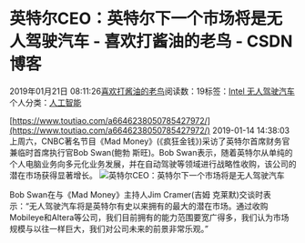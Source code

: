 
# 英特尔CEO：英特尔下一个市场将是无人驾驶汽车 - 喜欢打酱油的老鸟 - CSDN博客


2019年01月21日 08:11:26[喜欢打酱油的老鸟](https://me.csdn.net/weixin_42137700)阅读数：19标签：[Intel																](https://so.csdn.net/so/search/s.do?q=Intel&t=blog)[无人驾驶汽车																](https://so.csdn.net/so/search/s.do?q=无人驾驶汽车&t=blog)[
							](https://so.csdn.net/so/search/s.do?q=Intel&t=blog)个人分类：[人工智能																](https://blog.csdn.net/weixin_42137700/article/category/7820233)


[https://www.toutiao.com/a6646238050785427972/](https://www.toutiao.com/a6646238050785427972/)
2019-01-14 14:38:03
上周六，CNBC著名节目《Mad Money》(《疯狂金钱》)采访了英特尔首席财务官兼临时首席执行官Bob Swan(鲍勃 斯旺)。Bob Swan表示，随着英特尔从单纯的个人电脑业务向多元化业务发展，并在自动驾驶等领域进行战略性收购，该公司的潜在市场获得显著增长。
![英特尔CEO：英特尔下一个市场将是无人驾驶汽车](http://p1.pstatp.com/large/pgc-image/9cfc4dfd7fbc48e590e24c237db7cad2)

Bob Swan在与《Mad Money》主持人Jim Cramer(吉姆 克莱默)交谈时表示：“无人驾驶汽车将是英特尔有史以来拥有的最大的潜在市场。通过收购Mobileye和Altera等公司，我们目前拥有的能力范围要宽广得多，我们认为市场规模与以往一样巨大，我们对公司未来的前景非常乐观。”

